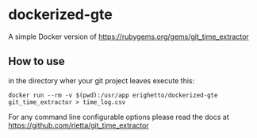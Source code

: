 # dockerized-gte

A simple Docker version of https://rubygems.org/gems/git_time_extractor

## How to use

in the directory wher your git project leaves execute this:

    docker run --rm -v $(pwd):/usr/app erighetto/dockerized-gte git_time_extractor > time_log.csv

For any command line configurable options please read the docs at https://github.com/rietta/git_time_extractor